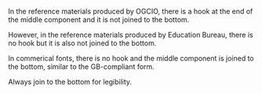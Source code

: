 In the reference materials produced by OGCIO, there is a hook at the end of the middle component
and it is not joined to the bottom.

However, in the reference materials produced by Education Bureau, there is no hook but it is also
not joined to the bottom.

In commerical fonts, there is no hook and the middle component is joined to the bottom, similar to
the GB-compliant form.

Always join to the bottom for legibility.
